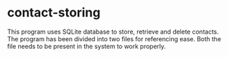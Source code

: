 # contact-storing
This program uses SQLite database to store, retrieve and delete contacts.
The program has been divided into two files for referencing ease.
Both the file needs to be present in the system to work properly.
